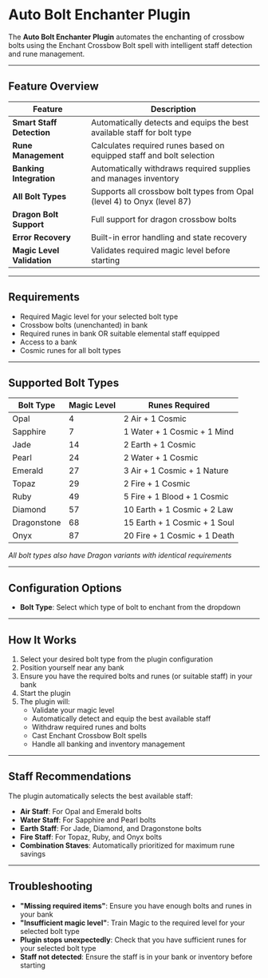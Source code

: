 # Auto Bolt Enchanter Plugin

The **Auto Bolt Enchanter Plugin** automates the enchanting of crossbow bolts using the Enchant Crossbow Bolt spell with intelligent staff detection and rune management.

---

## Feature Overview

| Feature                     | Description                                                               |
|-----------------------------|---------------------------------------------------------------------------|
| **Smart Staff Detection**   | Automatically detects and equips the best available staff for bolt type  |
| **Rune Management**         | Calculates required runes based on equipped staff and bolt selection     |
| **Banking Integration**     | Automatically withdraws required supplies and manages inventory           |
| **All Bolt Types**          | Supports all crossbow bolt types from Opal (level 4) to Onyx (level 87) |
| **Dragon Bolt Support**     | Full support for dragon crossbow bolts                                   |
| **Error Recovery**          | Built-in error handling and state recovery                               |
| **Magic Level Validation**  | Validates required magic level before starting                           |

---

## Requirements

- Required Magic level for your selected bolt type
- Crossbow bolts (unenchanted) in bank
- Required runes in bank OR suitable elemental staff equipped
- Access to a bank
- Cosmic runes for all bolt types

---

## Supported Bolt Types

| Bolt Type     | Magic Level | Runes Required                  |
|---------------|-------------|---------------------------------|
| Opal          | 4           | 2 Air + 1 Cosmic               |
| Sapphire      | 7           | 1 Water + 1 Cosmic + 1 Mind    |
| Jade          | 14          | 2 Earth + 1 Cosmic             |
| Pearl         | 24          | 2 Water + 1 Cosmic             |
| Emerald       | 27          | 3 Air + 1 Cosmic + 1 Nature    |
| Topaz         | 29          | 2 Fire + 1 Cosmic              |
| Ruby          | 49          | 5 Fire + 1 Blood + 1 Cosmic    |
| Diamond       | 57          | 10 Earth + 1 Cosmic + 2 Law    |
| Dragonstone   | 68          | 15 Earth + 1 Cosmic + 1 Soul   |
| Onyx          | 87          | 20 Fire + 1 Cosmic + 1 Death   |

*All bolt types also have Dragon variants with identical requirements*

---

## Configuration Options

- **Bolt Type**: Select which type of bolt to enchant from the dropdown

---

## How It Works

1. Select your desired bolt type from the plugin configuration
2. Position yourself near any bank
3. Ensure you have the required bolts and runes (or suitable staff) in your bank
4. Start the plugin
5. The plugin will:
   - Validate your magic level
   - Automatically detect and equip the best available staff
   - Withdraw required runes and bolts
   - Cast Enchant Crossbow Bolt spells
   - Handle all banking and inventory management

---

## Staff Recommendations

The plugin automatically selects the best available staff:

- **Air Staff**: For Opal and Emerald bolts
- **Water Staff**: For Sapphire and Pearl bolts  
- **Earth Staff**: For Jade, Diamond, and Dragonstone bolts
- **Fire Staff**: For Topaz, Ruby, and Onyx bolts
- **Combination Staves**: Automatically prioritized for maximum rune savings

---

## Troubleshooting

- **"Missing required items"**: Ensure you have enough bolts and runes in your bank
- **"Insufficient magic level"**: Train Magic to the required level for your selected bolt type
- **Plugin stops unexpectedly**: Check that you have sufficient runes for your selected bolt type
- **Staff not detected**: Ensure the staff is in your bank or inventory before starting

